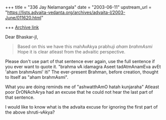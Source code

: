 +++
title = "336 Jay Nelamangala"
date = "2003-06-11"
upstream_url = "https://lists.advaita-vedanta.org/archives/advaita-l/2003-June/011620.html"

+++
[Archive link](https://lists.advaita-vedanta.org/archives/advaita-l/2003-June/011620.html)

Dear Bhaskar-jI,

>Based on this we have this mahAvAkya prabhuji *aham brahmAsmi*  
>Hope it is clear atleast from the advaitic perspective.

Please don't use part of that sentence ever again,  use the full sentence 
if  you ever want to quote it.
"brahma vA idamagra Aseet tadAtmAnamEva avEt 'aham brahmAsmi' iti"
The ever-present Brahman, before creation, thought to Itself as "aham
brahmAsmi".

What you are doing reminds me of "ashwatthAmO hatah kunjaraha"
Atleast poor DrONAchArya had an excuse that he could not hear
the last part of that sentence.   

I would like to know what is the advaita excuse for ignoring the first
part of the above shruti-vAkya?


